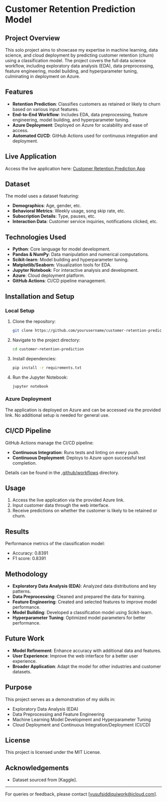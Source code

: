 # Customer Retention Prediction Model

## Project Overview
This solo project aims to showcase my expertise in machine learning, data science, and cloud deployment by predicting customer retention (churn) using a classification model. The project covers the full data science workflow, including exploratory data analysis (EDA), data preprocessing, feature engineering, model building, and hyperparameter tuning, culminating in deployment on Azure.

## Features
- **Retention Prediction**: Classifies customers as retained or likely to churn based on various input features.
- **End-to-End Workflow**: Includes EDA, data preprocessing, feature engineering, model building, and hyperparameter tuning.
- **Azure Deployment**: Deployed on Azure for scalability and ease of access.
- **Automated CI/CD**: GitHub Actions used for continuous integration and deployment.

## Live Application
Access the live application here: [Customer Retention Prediction App](https://customer-retention-prediction-project.azurewebsites.net/)

## Dataset
The model uses a dataset featuring:
- **Demographics**: Age, gender, etc.
- **Behavioral Metrics**: Weekly usage, song skip rate, etc.
- **Subscription Details**: Type, pauses, etc.
- **Interaction Data**: Customer service inquiries, notifications clicked, etc.

## Technologies Used
- **Python**: Core language for model development.
- **Pandas & NumPy**: Data manipulation and numerical computations.
- **Scikit-learn**: Model building and hyperparameter tuning.
- **Matplotlib/Seaborn**: Visualization tools for EDA.
- **Jupyter Notebook**: For interactive analysis and development.
- **Azure**: Cloud deployment platform.
- **GitHub Actions**: CI/CD pipeline management.

## Installation and Setup
### Local Setup
1. Clone the repository:
    ```bash
    git clone https://github.com/yourusername/customer-retention-prediction.git
    ```
2. Navigate to the project directory:
    ```bash
    cd customer-retention-prediction
    ```
3. Install dependencies:
    ```bash
    pip install -r requirements.txt
    ```
4. Run the Jupyter Notebook:
    ```bash
    jupyter notebook
    ```

### Azure Deployment
The application is deployed on Azure and can be accessed via the provided link. No additional setup is needed for general use.

## CI/CD Pipeline
GitHub Actions manage the CI/CD pipeline:
- **Continuous Integration**: Runs tests and linting on every push.
- **Continuous Deployment**: Deploys to Azure upon successful test completion.

Details can be found in the [.github/workflows](.github/workflows) directory.

## Usage
1. Access the live application via the provided Azure link.
2. Input customer data through the web interface.
3. Receive predictions on whether the customer is likely to be retained or churn.

## Results
Performance metrics of the classification model:
- Accuracy: 0.8391
- F1 score: 0.8391

## Methodology
- **Exploratory Data Analysis (EDA)**: Analyzed data distributions and key patterns.
- **Data Preprocessing**: Cleaned and prepared the data for training.
- **Feature Engineering**: Created and selected features to improve model performance.
- **Model Building**: Developed a classification model using Scikit-learn.
- **Hyperparameter Tuning**: Optimized model parameters for better performance.

## Future Work
- **Model Refinement**: Enhance accuracy with additional data and features.
- **User Experience**: Improve the web interface for a better user experience.
- **Broader Application**: Adapt the model for other industries and customer datasets.

## Purpose
This project serves as a demonstration of my skills in:
- Exploratory Data Analysis (EDA)
- Data Preprocessing and Feature Engineering
- Machine Learning Model Development and Hyperparameter Tuning
- Cloud Deployment and Continuous Integration/Deployment (CI/CD)

## License
This project is licensed under the MIT License.

## Acknowledgements
- Dataset sourced from [Kaggle].


---

For queries or feedback, please contact [yusufsiddiquiwork@icloud.com].

